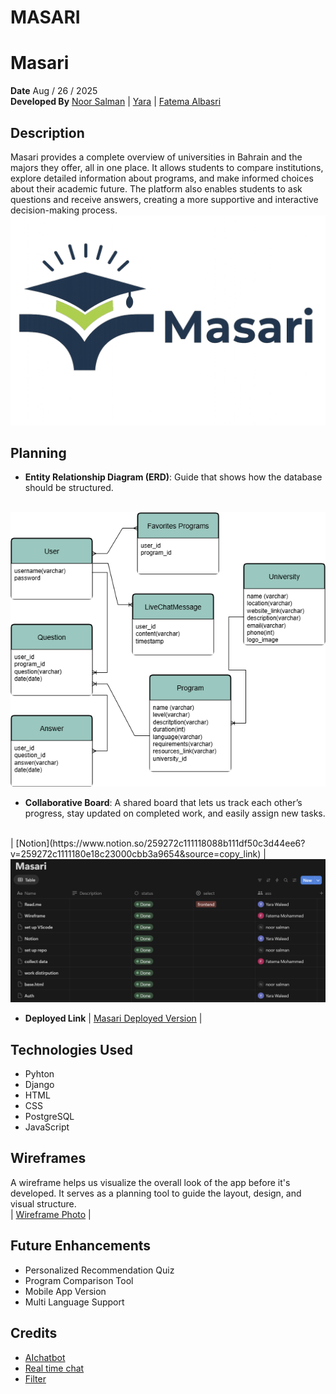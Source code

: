 # MASARI
<h1> Masari </h1>

**Date** Aug / 26 / 2025 <br>
**Developed By** [Noor Salman](https://github.com/NOORSALMAN25) | [Yara](https://github.com/Yara-Waleed) | [Fatema Albasri](https://github.com/fatemaAlbasri) 

## Description
Masari provides a complete overview of universities in Bahrain and the majors they offer, all in one place. It allows students to compare institutions, explore detailed information about programs, and make informed choices about their academic future. The platform also enables students to ask questions and receive answers, creating a more supportive and interactive decision-making process.
<br>
  <img src="readmeimg/ChatGPT Image 30 أغسطس 2025، 09_39_41 م.png" alt="Masari Logo">

## Planning

- **Entity Relationship Diagram (ERD)**: Guide that shows how the database should be structured.
<br>
  <img src="readmeimg/_MasariDia_.png" alt="Masari ERD">

- **Collaborative Board**: A shared board that lets us track each other’s progress, stay updated on completed work, and easily assign new tasks.
<br>
| [Notion](https://www.notion.so/259272c111118088b111df50c3d44ee6?v=259272c1111180e18c23000cbb3a9654&source=copy_link) |
<br>
  <img src="readmeimg/Screenshot 2025-08-28 112415.png" alt="Masari Notion">


- **Deployed Link**
| [Masari Deployed Version]() |

## Technologies Used

- Pyhton 
- Django
- HTML
- CSS
- PostgreSQL
- JavaScript

## Wireframes

A wireframe helps us visualize the overall look of the app before it's developed. It serves as a planning tool to guide the layout, design, and visual structure. 
<br>
| [Wireframe Photo](https://wireframe.cc/pro/ppp/44619b79c-971139) |

## Future Enhancements
- Personalized Recommendation Quiz
- Program Comparison Tool
- Mobile App Version 
- Multi Language Support

## Credits

- [AIchatbot](https://medium.com/@amitkumat/building-a-chatbot-with-deepseek-ai-and-django-4d6cc5bb7a34)
- [Real time chat](https://medium.com/@farad.dev/how-to-build-a-real-time-chat-app-using-django-channels-2ba2621ea972)
- [Filter](https://www.w3schools.com/django/ref_tags_regroup.php)



